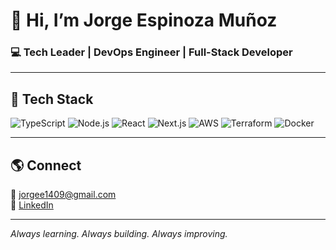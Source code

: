 # 👋 Hi, I’m Jorge Espinoza Muñoz

### 💻 Tech Leader | DevOps Engineer | Full-Stack Developer

---

## 🚀 Tech Stack
![TypeScript](https://img.shields.io/badge/-TypeScript-3178C6?style=for-the-badge&logo=typescript&logoColor=white)
![Node.js](https://img.shields.io/badge/-Node.js-339933?style=for-the-badge&logo=node.js&logoColor=white)
![React](https://img.shields.io/badge/-React-61DAFB?style=for-the-badge&logo=react&logoColor=black)
![Next.js](https://img.shields.io/badge/-Next.js-000?style=for-the-badge&logo=nextdotjs&logoColor=white)
![AWS](https://img.shields.io/badge/-AWS-232F3E?style=for-the-badge&logo=amazon-aws&logoColor=white)
![Terraform](https://img.shields.io/badge/-Terraform-623CE4?style=for-the-badge&logo=terraform&logoColor=white)
![Docker](https://img.shields.io/badge/-Docker-2496ED?style=for-the-badge&logo=docker&logoColor=white)

---

## 🌎 Connect

📧 jorgee1409@gmail.com  
💼 [LinkedIn](https://www.linkedin.com/in/jorge-espinoza-mu%C3%B1oz-804a63102/)

---
*Always learning. Always building. Always improving.*

